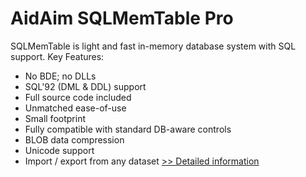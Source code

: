 # AidAim SQLMemTable Pro
SQLMemTable is light and fast in-memory database system with SQL support.
Key Features:
- No BDE; no DLLs
- SQL'92 (DML & DDL) support
- Full source code included
- Unmatched ease-of-use
- Small footprint
- Fully compatible with standard DB-aware controls
- BLOB data compression
- Unicode support
- Import / export from any dataset
[>> Detailed information](https://secure.shareit.com/shareit/product.html?productid=186564&affiliateid=200057808)